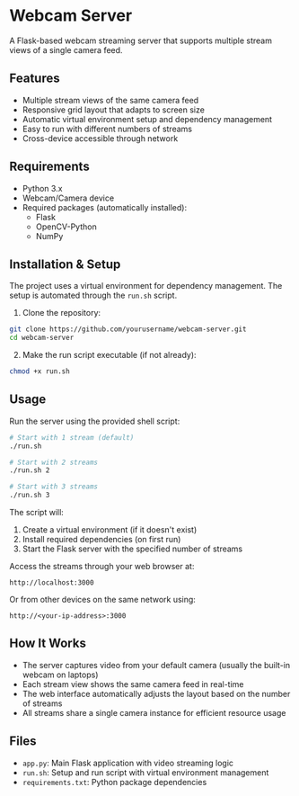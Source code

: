 # Webcam Server

A Flask-based webcam streaming server that supports multiple stream views of a single camera feed.

## Features

- Multiple stream views of the same camera feed
- Responsive grid layout that adapts to screen size
- Automatic virtual environment setup and dependency management
- Easy to run with different numbers of streams
- Cross-device accessible through network

## Requirements

- Python 3.x
- Webcam/Camera device
- Required packages (automatically installed):
  - Flask
  - OpenCV-Python
  - NumPy

## Installation & Setup

The project uses a virtual environment for dependency management. The setup is automated through the `run.sh` script.

1. Clone the repository:
```bash
git clone https://github.com/yourusername/webcam-server.git
cd webcam-server
```

2. Make the run script executable (if not already):
```bash
chmod +x run.sh
```

## Usage

Run the server using the provided shell script:

```bash
# Start with 1 stream (default)
./run.sh

# Start with 2 streams
./run.sh 2

# Start with 3 streams
./run.sh 3
```

The script will:
1. Create a virtual environment (if it doesn't exist)
2. Install required dependencies (on first run)
3. Start the Flask server with the specified number of streams

Access the streams through your web browser at:
```
http://localhost:3000
```

Or from other devices on the same network using:
```
http://<your-ip-address>:3000
```

## How It Works

- The server captures video from your default camera (usually the built-in webcam on laptops)
- Each stream view shows the same camera feed in real-time
- The web interface automatically adjusts the layout based on the number of streams
- All streams share a single camera instance for efficient resource usage

## Files

- `app.py`: Main Flask application with video streaming logic
- `run.sh`: Setup and run script with virtual environment management
- `requirements.txt`: Python package dependencies
